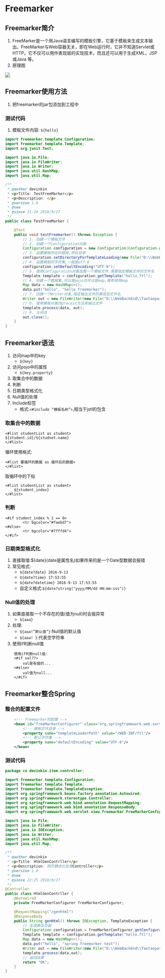 # Freemarker

## Freemarker简介
1. FreeMarker是一个用Java语言编写的模板引擎，它基于模板来生成文本输出。FreeMarker与Web容器无关，即在Web运行时，它并不知道Servlet或HTTP。它不仅可以用作表现层的实现技术，而且还可以用于生成XML，JSP或Java 等。
2. 原理图

![](../pic/freemarker.png)

## Freemarker使用方法
1. 把freemarker的jar包添加到工程中

### 测试代码
1. 模板文件内容: `${hello}`
```java
import freemarker.template.Configuration;
import freemarker.template.Template;
import org.junit.Test;

import java.io.File;
import java.io.FileWriter;
import java.io.Writer;
import java.util.HashMap;
import java.util.Map;

/**
 * @author devinkin
 * <p>Title: TestFreeMarker</p>
 * <p>Description: </p>
 * @version 1.0
 * @see
 * @since 21:20 2018/9/27
 */
public class TestFreeMarker {

    @Test
    public void testFreemarker() throws Exception {
        // 1. 创建一个模板文件
        // 2. 创建一个Configuration对象
        Configuration configuration = new Configuration(Configuration.getVersion());
        // 3. 设置模板所在的路径,所在目录
        configuration.setDirectoryForTemplateLoading(new File("D:\\WebBackEnd\\Taotaoparent\\Taotao-item-web\\src\\main\\webapp\\WEB-INF\\ftl"));
        // 4. 设置模板的字符集,一般是utf-8
        configuration.setDefaultEncoding("UTF-8");
        // 5. 使用Configuration对象加载一个模板文件,需要指定模板文件的文件名
        Template template = configuration.getTemplate("hello.ftl");
        // 6. 创建一个数据集,可以是pojo也可以是map,推荐使用map
        Map data = new HashMap<>();
        data.put("hello", "hello freemarker");
        // 7. 创建一个Writer对象,指定输出文件的路径及文件名
        Writer out = new FileWriter(new File("D:\\WebBackEnd\\Taotaoparent\\Taotao-item-web\\src\\main\\webapp\\out\\hello.html"));
        // 8. 使用模板对象的process方法来输出文件
        template.process(data, out);
        // 9. 关闭流
        out.close();
    }
}

```

## Freemarker语法
1. 访问map中的key
    - `${key}`
2. 访问pojo中的属性
    - `${key.property}`
3. 取集合中的数据
4. 判断
5. 日期类型格式化
6. Null值的处理
7. Include标签
    - 格式:`<#include “模板名称”>`,相当于jstl的包含

### 取集合中的数据
```injectedfreemarker
<#list studentList as student>
${student.id}/${studnet.name}
</#list>
```
循环使用格式:
```injectedfreemarker
<#list 要循环的数据 as 循环后的数据>
</#list>
```
取循环中的下标
```injectedfreemarker
<#list studentList as student>
	${student_index}
</#list>
```

### 判断
```injectedfreemarker
<#if student_index % 2 == 0>
        <tr bgcolor="#faebd7">
<#else>
        <tr bgcolor="#7fffd4">
</#if>
```

### 日期类型格式化
1. 直接取值:${date}(date是属性名)如果传来的是一个Date型数据会报错
2. 常见格式:
    - `${date?date} 2016-9-13`
    - `${date?time} 17:53:55`
    - `${date?datetime} 2016-9-13 17:53:55`
    - 自定义格式:`${date?string("yyyy/MM/dd HH:mm:sss")}`


### Null值的处理
1. 如果直接取一个不存在的值(值为null)时会报异常
    - `${aaa}`
2. 处理: 
    - `${aaa!”默认值”}`:Null值的默认值
    - `${aaa! }`:代表空字符串
3. 使用if判断null值
```injectedfreemarker
    使用if判断null值:
    <#if val??>
        val是有值的...
    <#else>
        val值为null...
    </#if>
```

## Freemarker整合Spring

### 整合的配置文件
```xml
    <!-- freemarker的配置 -->
    <bean id="freeMarkerConfigurer" class="org.springframework.web.servlet.view.freemarker.FreeMarkerConfigurer">
        <!-- 模板文件目录 -->
        <property name="templateLoaderPath" value="/WEB-INF/ftl"/>
        <!-- 默认字符集 -->
        <property name="defaultEncoding" value="UTF-8"/>
    </bean>

```

### 测试代码
```java
package cn.devinkin.item.controller;

import freemarker.template.Configuration;
import freemarker.template.Template;
import freemarker.template.TemplateException;
import org.springframework.beans.factory.annotation.Autowired;
import org.springframework.stereotype.Controller;
import org.springframework.web.bind.annotation.RequestMapping;
import org.springframework.web.bind.annotation.ResponseBody;
import org.springframework.web.servlet.view.freemarker.FreeMarkerConfigurer;

import java.io.File;
import java.io.FileWriter;
import java.io.IOException;
import java.io.Writer;
import java.util.HashMap;
import java.util.Map;

/**
 * @author devinkin
 * <p>Title: HtmlGenContrller</p>
 * <p>Description: 网页静态化处理Controller</p>
 * @version 1.0
 * @see
 * @since 22:25 2018/9/27
 */
@Controller
public class HtmlGenContrller {
    @Autowired
    private FreeMarkerConfigurer freeMarkerConfigurer;

    @RequestMapping("/genhtml")
    @ResponseBody
    public String genHtml() throws IOException, TemplateException {
        // 生成静态页面
        Configuration configuration = freeMarkerConfigurer.getConfiguration();
        Template template = configuration.getTemplate("hello.ftl");
        Map data = new HashMap<>();
        data.put("hello", "spring freemarker test");
        Writer out = new FileWriter(new File("D:\\WebBackEnd\\Taotaoparent\\Taotao-item-web\\src\\main\\webapp\\out\\hello.txt"));
        template.process(data,out);
        // 返回结果
        return "OK";
    }
}

```